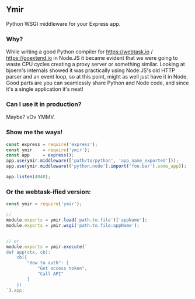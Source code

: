 Ymir 
--- 

Python WSGI middleware for your Express app.


### Why?

While writing a good Python compiler for https://webtask.io / https://goextend.io in Node.JS it became evident that we were going to waste CPU cycles creating a proxy server or something similar. Looking at bjoern's internals showed it was practically using Node.JS's old HTTP parser and an event loop, so at this point, might as well just have it in Node. Good parts are you can seamlessly share Python and Node code, and since it's a single application it's neat!

### Can I use it in production?

Maybe? vOv YMMV.

### Show me the ways!

```javascript
const express = require('express');
const ymir    = require('ymir');
const app     = express();
app.use(ymir.middleware(['path/to/python', 'app_name_exported']));
app.use(ymir.middleware(('python.node').import('foo.bar').some_app));

app.listen(4040);
```

### Or the webtask-ified version:

```javascript
const ymir = require('ymir');

// 
module.exports = ymir.load('path.to.file')['appName'];
module.exports = ymir.wsgi('path.to.file:appName');


// or 
module.exports = ymir.execute(`
def app(ctx, cb):
    cb({
        "How to auth": [
            "Get access token", 
            "Call API"
        ]
    })
`).app;

```
